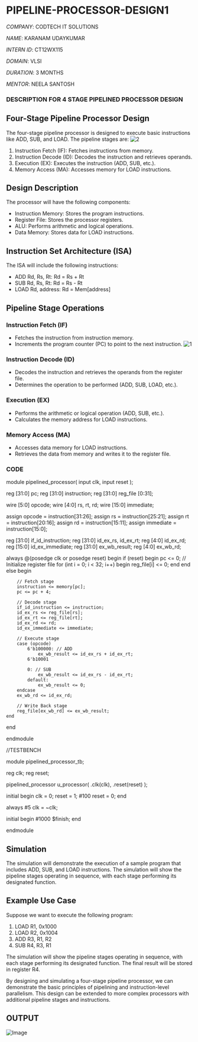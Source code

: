 # PIPELINE-PROCESSOR-DESIGN1

*COMPANY*: CODTECH IT SOLUTIONS 

*NAME*: KARANAM UDAYKUMAR 

*INTERN ID*: CT12WX115

*DOMAIN*: VLSI

*DURATION*: 3 MONTHS 

*MENTOR*: NEELA SANTOSH 


### DESCRIPTION FOR 4 STAGE PIPELINED PROCESSOR DESIGN  


## Four-Stage Pipeline Processor Design
The four-stage pipeline processor is designed to execute basic instructions like ADD, SUB, and LOAD. The pipeline stages are:
![2](https://github.com/user-attachments/assets/5f9be9e1-ec2f-4735-a14a-15f01b954c95)

1. Instruction Fetch (IF): Fetches instructions from memory.
2. Instruction Decode (ID): Decodes the instruction and retrieves operands.
3. Execution (EX): Executes the instruction (ADD, SUB, etc.).
4. Memory Access (MA): Accesses memory for LOAD instructions.

## Design Description
The processor will have the following components:

- Instruction Memory: Stores the program instructions.
- Register File: Stores the processor registers.
- ALU: Performs arithmetic and logical operations.
- Data Memory: Stores data for LOAD instructions.

## Instruction Set Architecture (ISA)
The ISA will include the following instructions:

- ADD Rd, Rs, Rt: Rd = Rs + Rt
- SUB Rd, Rs, Rt: Rd = Rs - Rt
- LOAD Rd, address: Rd = Mem[address]

## Pipeline Stage Operations
### Instruction Fetch (IF)
- Fetches the instruction from instruction memory.
- Increments the program counter (PC) to point to the next instruction.
![1](https://github.com/user-attachments/assets/bba18590-afda-4335-8e13-410ca84ccac6)

### Instruction Decode (ID)
- Decodes the instruction and retrieves the operands from the register file.
- Determines the operation to be performed (ADD, SUB, LOAD, etc.).

### Execution (EX)
- Performs the arithmetic or logical operation (ADD, SUB, etc.).
- Calculates the memory address for LOAD instructions.

### Memory Access (MA)
- Accesses data memory for LOAD instructions.
- Retrieves the data from memory and writes it to the register file.


### CODE

module pipelined_processor(
    input clk,
    input reset
);

reg [31:0] pc;
reg [31:0] instruction;
reg [31:0] reg_file [0:31];

wire [5:0] opcode;
wire [4:0] rs, rt, rd;
wire [15:0] immediate;

assign opcode = instruction[31:26];
assign rs = instruction[25:21];
assign rt = instruction[20:16];
assign rd = instruction[15:11];
assign immediate = instruction[15:0];

reg [31:0] if_id_instruction;
reg [31:0] id_ex_rs, id_ex_rt;
reg [4:0] id_ex_rd;
reg [15:0] id_ex_immediate;
reg [31:0] ex_wb_result;
reg [4:0] ex_wb_rd;

always @(posedge clk or posedge reset) begin
    if (reset) begin
        pc <= 0;
        // Initialize register file
        for (int i = 0; i < 32; i++) begin
            reg_file[i] <= 0;
        end
    end else begin
       
        
        // Fetch stage
        instruction <= memory[pc];
        pc <= pc + 4;

        // Decode stage
        if_id_instruction <= instruction;
        id_ex_rs <= reg_file[rs];
        id_ex_rt <= reg_file[rt];
        id_ex_rd <= rd;
        id_ex_immediate <= immediate;

        // Execute stage
        case (opcode)
            6'b100000: // ADD
                ex_wb_result <= id_ex_rs + id_ex_rt;
            6'b10001
            
            0: // SUB
                ex_wb_result <= id_ex_rs - id_ex_rt;
            default:
                ex_wb_result <= 0;
        endcase
        ex_wb_rd <= id_ex_rd;

        // Write Back stage
        reg_file[ex_wb_rd] <= ex_wb_result;
    end
end

endmodule

//TESTBENCH

module pipelined_processor_tb;

reg clk;
reg reset;

pipelined_processor u_processor(
    .clk(clk),
    .reset(reset)
);

initial begin
    clk = 0;
    reset = 1;
    #100 reset = 0;
end

always #5 clk = ~clk;

initial begin
    #1000 $finish;
end

endmodule




## Simulation
The simulation will demonstrate the execution of a sample program that includes ADD, SUB, and LOAD instructions. The simulation will show the pipeline stages operating in sequence, with each stage performing its designated function.


## Example Use Case
Suppose we want to execute the following program:

1. LOAD R1, 0x1000
2. LOAD R2, 0x1004
3. ADD R3, R1, R2
4. SUB R4, R3, R1

The simulation will show the pipeline stages operating in sequence, with each stage performing its designated function. The final result will be stored in register R4.

By designing and simulating a four-stage pipeline processor, we can demonstrate the basic principles of pipelining and instruction-level parallelism. This design can be extended to more complex processors with additional pipeline stages and instructions.



## OUTPUT

![Image](https://github.com/user-attachments/assets/e377a4fc-6185-4edf-b07d-656d06effc88)

